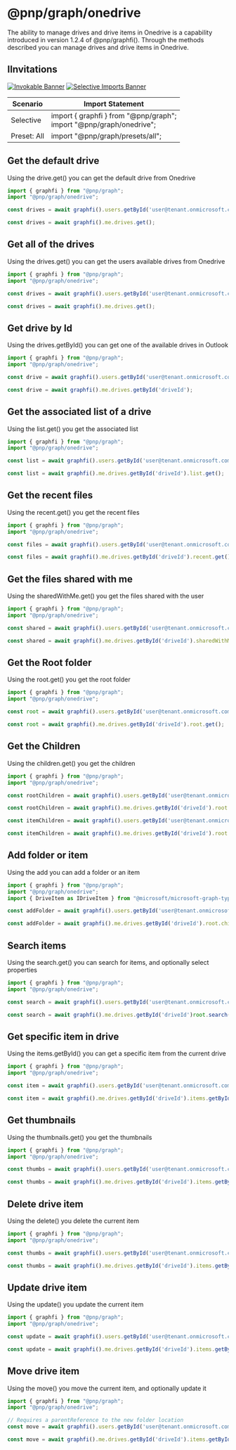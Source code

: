 # @pnp/graph/onedrive

The ability to manage drives and drive items in Onedrive is a capability introduced in version 1.2.4 of @pnp/graphfi(). Through the methods described
you can manage drives and drive items in Onedrive.

## IInvitations

[![Invokable Banner](https://img.shields.io/badge/Invokable-informational.svg)](../concepts/invokable.md) [![Selective Imports Banner](https://img.shields.io/badge/Selective%20Imports-informational.svg)](../concepts/selective-imports.md)  

| Scenario    | Import Statement                                                  |
| ----------- | ----------------------------------------------------------------- |
| Selective   | import { graphfi } from "@pnp/graph";<br />import "@pnp/graph/onedrive"; |
| Preset: All | import "@pnp/graph/presets/all";    |

## Get the default drive

Using the drive.get() you can get the default drive from Onedrive

```TypeScript
import { graphfi } from "@pnp/graph";
import "@pnp/graph/onedrive";

const drives = await graphfi().users.getById('user@tenant.onmicrosoft.com').drives.get();

const drives = await graphfi().me.drives.get();

```

## Get all of the drives

Using the drives.get() you can get the users available drives from Onedrive

```TypeScript
import { graphfi } from "@pnp/graph";
import "@pnp/graph/onedrive";

const drives = await graphfi().users.getById('user@tenant.onmicrosoft.com').drives.get();

const drives = await graphfi().me.drives.get();

```

## Get drive by Id

Using the drives.getById() you can get one of the available drives in Outlook

```TypeScript
import { graphfi } from "@pnp/graph";
import "@pnp/graph/onedrive";

const drive = await graphfi().users.getById('user@tenant.onmicrosoft.com').drives.getById('driveId');

const drive = await graphfi().me.drives.getById('driveId');

```

## Get the associated list of a drive

Using the list.get() you get the associated list

```TypeScript
import { graphfi } from "@pnp/graph";
import "@pnp/graph/onedrive";

const list = await graphfi().users.getById('user@tenant.onmicrosoft.com').drives.getById('driveId').list.get();

const list = await graphfi().me.drives.getById('driveId').list.get();

```

## Get the recent files

Using the recent.get() you get the recent files

```TypeScript
import { graphfi } from "@pnp/graph";
import "@pnp/graph/onedrive";

const files = await graphfi().users.getById('user@tenant.onmicrosoft.com').drives.getById('driveId').recent.get();

const files = await graphfi().me.drives.getById('driveId').recent.get();

```

## Get the files shared with me

Using the sharedWithMe.get() you get the files shared with the user

```TypeScript
import { graphfi } from "@pnp/graph";
import "@pnp/graph/onedrive";

const shared = await graphfi().users.getById('user@tenant.onmicrosoft.com').drives.getById('driveId').sharedWithMe.get();

const shared = await graphfi().me.drives.getById('driveId').sharedWithMe.get();

```

## Get the Root folder

Using the root.get() you get the root folder

```TypeScript
import { graphfi } from "@pnp/graph";
import "@pnp/graph/onedrive";

const root = await graphfi().users.getById('user@tenant.onmicrosoft.com').drives.getById('driveId').root.get();

const root = await graphfi().me.drives.getById('driveId').root.get();

```

## Get the Children

Using the children.get() you get the children

```TypeScript
import { graphfi } from "@pnp/graph";
import "@pnp/graph/onedrive";

const rootChildren = await graphfi().users.getById('user@tenant.onmicrosoft.com').drives.getById('driveId').root.children.get();

const rootChildren = await graphfi().me.drives.getById('driveId').root.children.get();

const itemChildren = await graphfi().users.getById('user@tenant.onmicrosoft.com').drives.getById('driveId').items.getById('itemId').children.get();

const itemChildren = await graphfi().me.drives.getById('driveId').root.items.getById('itemId').children.get();

```

## Add folder or item

Using the add you can add a folder or an item

```TypeScript
import { graphfi } from "@pnp/graph";
import "@pnp/graph/onedrive";
import { DriveItem as IDriveItem } from "@microsoft/microsoft-graph-types";

const addFolder = await graphfi().users.getById('user@tenant.onmicrosoft.com').drives.getById('driveId').root.children.add('New Folder', <IDriveItem>{folder: {}});

const addFolder = await graphfi().me.drives.getById('driveId').root.children.add('New Folder', <IDriveItem>{folder: {}});

```

## Search items

Using the search.get() you can search for items, and optionally select properties

```TypeScript
import { graphfi } from "@pnp/graph";
import "@pnp/graph/onedrive";

const search = await graphfi().users.getById('user@tenant.onmicrosoft.com').drives.getById('driveId')root.search('queryText').get();

const search = await graphfi().me.drives.getById('driveId')root.search('queryText').get();

```

## Get specific item in drive

Using the items.getById() you can get a specific item from the current drive

```TypeScript
import { graphfi } from "@pnp/graph";
import "@pnp/graph/onedrive";

const item = await graphfi().users.getById('user@tenant.onmicrosoft.com').drives.getById('driveId').items.getById('itemId');

const item = await graphfi().me.drives.getById('driveId').items.getById('itemId');

```

## Get thumbnails

Using the thumbnails.get() you get the thumbnails

```TypeScript
import { graphfi } from "@pnp/graph";
import "@pnp/graph/onedrive";

const thumbs = await graphfi().users.getById('user@tenant.onmicrosoft.com').drives.getById('driveId').items.getById('itemId').thumbnails.get();

const thumbs = await graphfi().me.drives.getById('driveId').items.getById('itemId').thumbnails.get();

```

## Delete drive item

Using the delete() you delete the current item

```TypeScript
import { graphfi } from "@pnp/graph";
import "@pnp/graph/onedrive";

const thumbs = await graphfi().users.getById('user@tenant.onmicrosoft.com').drives.getById('driveId').items.getById('itemId').delete();

const thumbs = await graphfi().me.drives.getById('driveId').items.getById('itemId').delete();

```

## Update drive item

Using the update() you update the current item

```TypeScript
import { graphfi } from "@pnp/graph";
import "@pnp/graph/onedrive";

const update = await graphfi().users.getById('user@tenant.onmicrosoft.com').drives.getById('driveId').items.getById('itemId').update({name: "New Name"});

const update = await graphfi().me.drives.getById('driveId').items.getById('itemId').update({name: "New Name"});

```

## Move drive item

Using the move() you move the current item, and optionally update it

```TypeScript
import { graphfi } from "@pnp/graph";
import "@pnp/graph/onedrive";

// Requires a parentReference to the new folder location
const move = await graphfi().users.getById('user@tenant.onmicrosoft.com').drives.getById('driveId').items.getById('itemId').move({ parentReference: { id: 'itemId'}}, {name: "New Name"});

const move = await graphfi().me.drives.getById('driveId').items.getById('itemId').move({ parentReference: { id: 'itemId'}}, {name: "New Name"});

```
